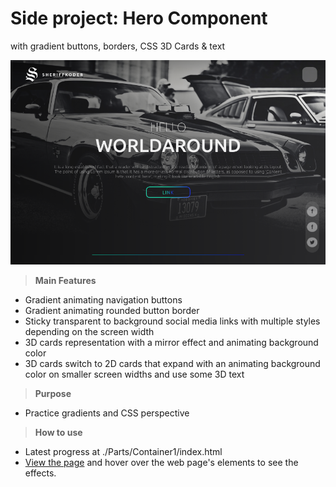 # Side project: Hero Component 
with gradient buttons, borders, CSS 3D Cards & text

![screenshot](screenshot.png)

>**Main Features**
- Gradient animating navigation buttons
- Gradient animating rounded button border
- Sticky transparent to background social media links with multiple styles depending on the screen width
- 3D cards representation with a mirror effect and animating background color
- 3D cards switch to 2D cards that expand with an animating background color on smaller screen widths and use some 3D text

>**Purpose**
- Practice gradients and CSS perspective

>**How to use**
- Latest progress at ./Parts/Container1/index.html
- [View the page](https://htmlpreview.github.io/?https://github.com/SheriffKoder/Side-Project--Gradients-3D-Cards/blob/main/Parts/Container1/index.html) and hover over the web page's elements to see the effects.